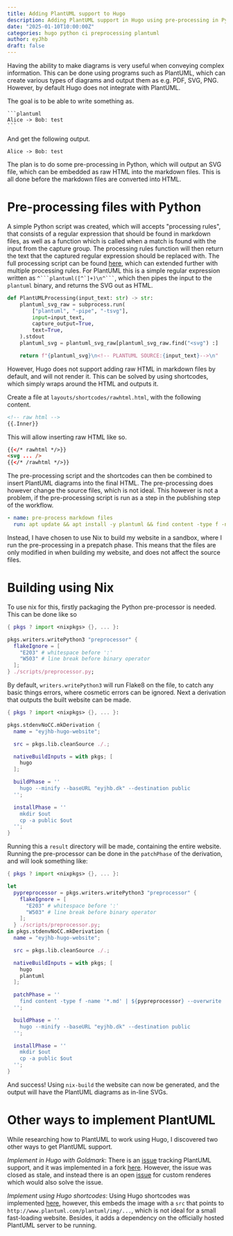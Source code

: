 ```yaml
---
title: Adding PlantUML support to Hugo
description: Adding PlantUML support in Hugo using pre-processing in Python and Nix
date: "2025-01-10T10:00:00Z"
categories: hugo python ci preprocessing plantuml
author: eyJhb
draft: false
---
```


Having the ability to make diagrams is very useful when conveying complex information.
This can be done using programs such as PlantUML, which can create various types of diagrams and output them as e.g. PDF, SVG, PNG.
However, by default Hugo does not integrate with PlantUML.

The goal is to be able to write something as.

~~~plantuml
```plantuml
Alice -> Bob: test
```
~~~

And get the following output.

```plantuml
Alice -> Bob: test
```

The plan is to do some pre-processing in Python, which will output an SVG file, which can be embedded as raw HTML into the markdown files.
This is all done before the markdown files are converted into HTML.

# Pre-processing files with Python
A simple Python script was created, which will accepts "processing rules", that consists of a regular expression that should be found in markdown files, as well as a function which is called when a match is found with the input from the capture group.
The processing rules function will then return the text that the captured regular expression should be replaced with.
The full processing script can be found [here](https://github.com/eyJhb/eyjhb.github.io/blob/3c6477f3bd4e113f7f5dfdb43079f4371b2e4c22/scripts/preprocessor.py), which can extended further with multiple processing rules.
For PlantUML this is a simple regular expression written as `` ^```plantuml([^`]+)\n^``` ``, which then pipes the input to the `plantuml` binary, and returns the SVG out as HTML.

```python
def PlantUMLProcessing(input_text: str) -> str:
    plantuml_svg_raw = subprocess.run(
        ["plantuml", "-pipe", "-tsvg"],
        input=input_text,
        capture_output=True,
        text=True,
    ).stdout
    plantuml_svg = plantuml_svg_raw[plantuml_svg_raw.find("<svg") :]

    return f"{plantuml_svg}\n<!-- PLANTUML SOURCE:{input_text}-->\n"
```

However, Hugo does not support adding raw HTML in markdown files by default, and will not render it.
This can be solved by using shortcodes, which simply wraps around the HTML and outputs it.

Create a file at `layouts/shortcodes/rawhtml.html`, with the following content.

```html
<!-- raw html -->
{{.Inner}}
```

This will allow inserting raw HTML like so.

```html
{{</* rawhtml */>}}
<svg ... />
{{</* /rawhtml */>}}
```

The pre-processing script and the shortcodes can then be combined to insert PlantUML diagrams into the final HTML.
The pre-processing does however change the source files, which is not ideal.
This however is not a problem, if the pre-processing script is run as a step in the publishing step of the workflow.

```yaml
- name: pre-process markdown files
  run: apt update && apt install -y plantuml && find content -type f -name '*.md' | python scripts/preprocessor.py --overwrite
```

Instead, I have chosen to use Nix to build my website in a sandbox, where I run the pre-processing in a prepatch phase.
This means that the files are only modified in when building my website, and does not affect the source files.

# Building using Nix
To use nix for this, firstly packaging the Python pre-processor is needed. 
This can be done like so

```nix
{ pkgs ? import <nixpkgs> {}, ... }:

pkgs.writers.writePython3 "preprocessor" {
  flakeIgnore = [
    "E203" # whitespace before ':'
    "W503" # line break before binary operator
  ];
} ./scripts/preprocessor.py;
```

By default, `writers.writePython3` will run Flake8 on the file, to catch any basic things errors, where cosmetic errors can be ignored.
Next a derivation that outputs the built website can be made.

```nix
{ pkgs ? import <nixpkgs> {}, ... }:

pkgs.stdenvNoCC.mkDerivation {
  name = "eyjhb-hugo-website";

  src = pkgs.lib.cleanSource ./.;

  nativeBuildInputs = with pkgs; [
    hugo
  ];

  buildPhase = ''
    hugo --minify --baseURL "eyjhb.dk" --destination public
  '';

  installPhase = ''
    mkdir $out
    cp -a public $out
  '';
}
```

Running this a `result` directory will be made, containing the entire website.
Running the pre-processor can be done in the `patchPhase` of the derivation, and will look something like:


```nix
{ pkgs ? import <nixpkgs> {}, ... }:

let
  pypreprocessor = pkgs.writers.writePython3 "preprocessor" {
    flakeIgnore = [
      "E203" # whitespace before ':'
      "W503" # line break before binary operator
    ];
  } ./scripts/preprocessor.py;
in pkgs.stdenvNoCC.mkDerivation {
  name = "eyjhb-hugo-website";

  src = pkgs.lib.cleanSource ./.;

  nativeBuildInputs = with pkgs; [
    hugo
    plantuml
  ];

  patchPhase = ''
    find content -type f -name '*.md' | ${pypreprocessor} --overwrite
  '';

  buildPhase = ''
    hugo --minify --baseURL "eyjhb.dk" --destination public
  '';

  installPhase = ''
    mkdir $out
    cp -a public $out
  '';
}
```

And success! Using `nix-build` the website can now be generated, and the output will have the PlantUML diagrams as in-line SVGs.

# Other ways to implement PlantUML
While researching how to PlantUML to work using Hugo, I discovered two other ways to get PlantUML support.

*Implement in Hugo with Goldmark*:
There is an [issue](https://github.com/gohugoio/hugo/issues/8398) tracking PlantUML support, and it was implemented in a fork [here](https://github.com/gadams999/hugo/commit/2fc83fc58b642a8aa566cae152b360ad3c76575e).
However, the issue was closed as stale, and instead there is an open [issue](https://github.com/gohugoio/hugo/issues/7921) for custom renderes which would also solve the issue.

*Implement using Hugo shortcodes*:
Using Hugo shortcodes was implemented [here](https://paul.dugas.cc/post/plantuml-shortcode/), however, this embeds the image with a `src` that points to `http://www.plantuml.com/plantuml/img/...`, which is not ideal for a small fast-loading website.
Besides, it adds a dependency on the officially hosted PlantUML server to be running.
